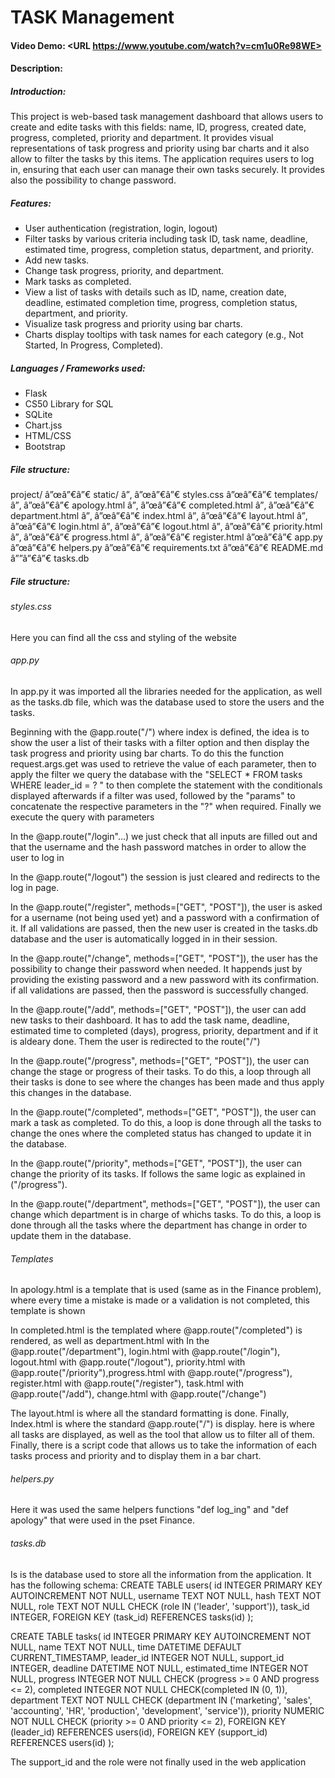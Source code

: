 # TASK Management
#### Video Demo:  <URL https://www.youtube.com/watch?v=cm1u0Re98WE>
#### Description:
##### Introduction:
This project is  web-based task management dashboard that allows users to create and edite tasks with this fields: name, ID, progress, created date, progress, completed, priority and department. It provides visual representations of task progress and priority using bar charts and it also allow to filter the tasks by this items. The application requires users to log in, ensuring that each user can manage their own tasks securely. It provides also the possibility to change password.

##### Features:
- User authentication (registration, login, logout)
- Filter tasks by various criteria including task ID, task name, deadline, estimated time, progress, completion status, department, and priority.
- Add new tasks.
- Change task progress, priority, and department.
- Mark tasks as completed.
- View a list of tasks with details such as ID, name, creation date, deadline, estimated completion time, progress, completion status, department, and priority.
- Visualize task progress and priority using bar charts.
- Charts display tooltips with task names for each category (e.g., Not Started, In Progress, Completed).

##### Languages / Frameworks used:
+ Flask
+ CS50 Library for SQL
+ SQLite
+ Chart.jss
+ HTML/CSS
+ Bootstrap

##### File structure:

project/
â”œâ”€â”€ static/
â”‚   â”œâ”€â”€ styles.css
â”œâ”€â”€ templates/
â”‚   â”œâ”€â”€ apology.html
â”‚   â”œâ”€â”€ completed.html
â”‚   â”œâ”€â”€ department.html
â”‚   â”œâ”€â”€ index.html
â”‚   â”œâ”€â”€ layout.html
â”‚   â”œâ”€â”€ login.html
â”‚   â”œâ”€â”€ logout.html
â”‚   â”œâ”€â”€ priority.html
â”‚   â”œâ”€â”€ progress.html
â”‚   â”œâ”€â”€ register.html
â”œâ”€â”€ app.py
â”œâ”€â”€ helpers.py
â”œâ”€â”€ requirements.txt
â”œâ”€â”€ README.md
â””â”€â”€ tasks.db
##### File structure:
###### styles.css
Here you can find all the css and styling of the website

###### app.py
In app.py it was imported all the libraries needed for the application, as well as the tasks.db file, which was the database used to store the users and the tasks.

Beginning with the @app.route("/") where index is defined, the idea is to show the user a list of their tasks with a filter option and then display the task progress and priority using bar charts. To do this the function request.args.get was used to retrieve the value of each parameter, then to apply the filter we query the database with the "SELECT * FROM tasks WHERE leader_id = ? " to then complete the statement with the conditionals displayed afterwards if a filter was used, followed by the "params" to concatenate the respective parameters in the "?" when required.
Finally we execute the query with parameters

In the @app.route("/login"...) we just check that all inputs are filled out and that the username and the hash password matches in order to allow the user to log in

In the @app.route("/logout") the session is just cleared and redirects to the log in page.

In the @app.route("/register", methods=["GET", "POST"]), the user is asked for a username (not being used yet) and a password with a confirmation of it. If all validations are passed, then the new user is created in the tasks.db database and the user is automatically logged in in their session.

In the @app.route("/change", methods=["GET", "POST"]), the user has the possibility to change their password when needed. It happends just by providing the existing password and a new password with its confirmation. if all validations are passed, then the password is successfully changed.

In the @app.route("/add", methods=["GET", "POST"]), the user can add new tasks to their dashboard. It has to add the task name, deadline, estimated time to completed (days), progress, priority, department and if it is aldeary done. Them the user is redirected to the route("/")

In the @app.route("/progress", methods=["GET", "POST"]), the user can change the stage or progress of their tasks. To do this, a loop through all their tasks is done to see where the changes has been made and thus apply this changes in the database.

In the @app.route("/completed", methods=["GET", "POST"]), the user can mark a task as completed. To do this, a loop is done through all the tasks to change the ones where the completed status has changed to update it in the database.

In the @app.route("/priority", methods=["GET", "POST"]), the user can change the priority of its tasks. If follows the same logic as explained in ("/progress").

In the @app.route("/department", methods=["GET", "POST"]), the user can change which department is in charge of whichs tasks. To do this, a loop is done through all the tasks where the department has change in order to update them in the database.

###### Templates

In apology.html is a template that is used (same as in the Finance problem), where every time a mistake is made or a validation is not completed, this template is shown

In completed.html is the templated where @app.route("/completed") is rendered, as well as department.html with In the @app.route("/department"), login.html with @app.route("/login"), logout.html with @app.route("/logout"), priority.html with @app.route("/priority"),progress.html with @app.route("/progress"), register.html with @app.route("/register"), task.html with @app.route("/add"), change.html with @app.route("/change")

The layout.html is where all the standard formatting is done. Finally, Index.html is where the standard @app.route("/") is display. here is where all tasks are displayed, as well as the tool that allow us to filter all of them. Finally, there is a script code that allows us to take the information of each tasks process and priority and to display them in a bar chart.

###### helpers.py

Here it was used the same helpers functions "def log_ing" and "def apology" that were used in the pset Finance.

###### tasks.db

Is is the database used to store all the information from the application. It has the following schema:
CREATE TABLE users(
id INTEGER PRIMARY KEY AUTOINCREMENT NOT NULL,
username TEXT NOT NULL,
hash TEXT NOT NULL,
role TEXT NOT NULL CHECK (role IN ('leader', 'support')),
task_id INTEGER,
FOREIGN KEY (task_id) REFERENCES tasks(id)
);

CREATE TABLE tasks(
id INTEGER PRIMARY KEY AUTOINCREMENT NOT NULL,
name TEXT NOT NULL,
time DATETIME DEFAULT CURRENT_TIMESTAMP,
leader_id INTEGER NOT NULL,
support_id INTEGER,
deadline DATETIME NOT NULL,
estimated_time INTEGER NOT NULL,
progress INTEGER NOT NULL CHECK (progress >= 0 AND progress <= 2),
completed INTEGER NOT NULL CHECK(completed IN (0, 1)),
department TEXT NOT NULL CHECK (department IN ('marketing', 'sales', 'accounting', 'HR', 'production', 'development', 'service')),
priority NUMERIC NOT NULL CHECK (priority >= 0 AND priority <= 2),
FOREIGN KEY (leader_id) REFERENCES users(id),
FOREIGN KEY (support_id) REFERENCES users(id)
);

The support_id and the role were not finally used in the web application
